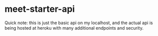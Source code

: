 # meet-starter-api

Quick note: this is just the basic api on my localhost, and the actual api is being hosted at heroku with many additional endpoints and security. 
